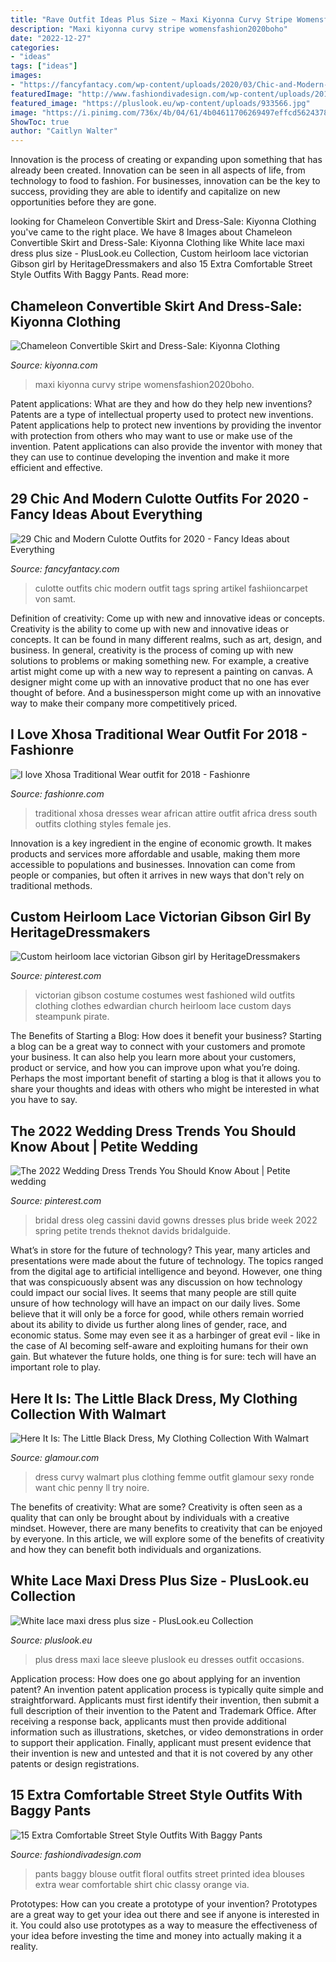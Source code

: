 ```yaml
---
title: "Rave Outfit Ideas Plus Size ~ Maxi Kiyonna Curvy Stripe Womensfashion2020boho"
description: "Maxi kiyonna curvy stripe womensfashion2020boho"
date: "2022-12-27"
categories:
- "ideas"
tags: ["ideas"]
images:
- "https://fancyfantacy.com/wp-content/uploads/2020/03/Chic-and-Modern-Culotte-Outfits-for-2020-21.jpg"
featuredImage: "http://www.fashiondivadesign.com/wp-content/uploads/2014/07/capa-de-ozono-negro-sheinside-taconeslook-main-single.jpg"
featured_image: "https://pluslook.eu/wp-content/uploads/933566.jpg"
image: "https://i.pinimg.com/736x/4b/04/61/4b04611706269497effcd56243786dd5--gibson-girl-steampunk-costume.jpg"
ShowToc: true
author: "Caitlyn Walter"
---
```



Innovation is the process of creating or expanding upon something that has already been created. Innovation can be seen in all aspects of life, from technology to food to fashion. For businesses, innovation can be the key to success, providing they are able to identify and capitalize on new opportunities before they are gone.

	

		
looking for Chameleon Convertible Skirt and Dress-Sale: Kiyonna Clothing you've came to the right place. We have 8 Images about Chameleon Convertible Skirt and Dress-Sale: Kiyonna Clothing like White lace maxi dress plus size - PlusLook.eu Collection, Custom heirloom lace victorian Gibson girl by HeritageDressmakers and also 15 Extra Comfortable Street Style Outfits With Baggy Pants. Read more:
		
    
## Chameleon Convertible Skirt And Dress-Sale: Kiyonna Clothing

<img loading=lazy src="http://www.kiyonna.com/mm5/graphics/00000001/Plus-size-Maxi-skirts-for-summer-1-Cham-050616.jpg" onerror="this.onerror=null;this.src='https://tse3.mm.bing.net/th?id=OIP.DkzqWxv5CBGnEKzvfG7M8gHaMS&amp;pid=15.1';" alt="Chameleon Convertible Skirt and Dress-Sale: Kiyonna Clothing">

_Source: kiyonna.com_

>maxi kiyonna curvy stripe womensfashion2020boho. 

	

Patent applications: What are they and how do they help new inventions?
Patents are a type of intellectual property used to protect new inventions. Patent applications help to protect new inventions by providing the inventor with protection from others who may want to use or make use of the invention. Patent applications can also provide the inventor with money that they can use to continue developing the invention and make it more efficient and effective.

    
## 29 Chic And Modern Culotte Outfits For 2020 - Fancy Ideas About Everything

<img loading=lazy src="https://fancyfantacy.com/wp-content/uploads/2020/03/Chic-and-Modern-Culotte-Outfits-for-2020-21.jpg" onerror="this.onerror=null;this.src='https://tse2.mm.bing.net/th?id=OIP.yfhfePRrxTuEbtFN5Ule5QHaLF&amp;pid=15.1';" alt="29 Chic and Modern Culotte Outfits for 2020 - Fancy Ideas about Everything">

_Source: fancyfantacy.com_

>culotte outfits chic modern outfit tags spring artikel fashiioncarpet von samt. 

	

Definition of creativity: Come up with new and innovative ideas or concepts.
Creativity is the ability to come up with new and innovative ideas or concepts. It can be found in many different realms, such as art, design, and business. In general, creativity is the process of coming up with new solutions to problems or making something new. For example, a creative artist might come up with a new way to represent a painting on canvas. A designer might come up with an innovative product that no one has ever thought of before. And a businessperson might come up with an innovative way to make their company more competitively priced.

    
## I Love Xhosa Traditional Wear Outfit For 2018 - Fashionre

<img loading=lazy src="https://lh3.googleusercontent.com/-3rF_zq4Cemc/WjASprl6RdI/AAAAAAAEkns/QzIi15YQkjgatiDJk_aUJnsYqTE31bmugCHMYCw/s0/img38bf497b1aba206328511d780d02bb44.jpg" onerror="this.onerror=null;this.src='https://tse2.mm.bing.net/th?id=OIP.SEHfFOX2icdcVdoOditbrwHaJ3&amp;pid=15.1';" alt="I love Xhosa Traditional Wear outfit for 2018 - Fashionre">

_Source: fashionre.com_

>traditional xhosa dresses wear african attire outfit africa dress south outfits clothing styles female jes. 

	

Innovation is a key ingredient in the engine of economic growth. It makes products and services more affordable and usable, making them more accessible to populations and businesses. Innovation can come from people or companies, but often it arrives in new ways that don't rely on traditional methods.

    
## Custom Heirloom Lace Victorian Gibson Girl By HeritageDressmakers

<img loading=lazy src="https://i.pinimg.com/736x/4b/04/61/4b04611706269497effcd56243786dd5--gibson-girl-steampunk-costume.jpg" onerror="this.onerror=null;this.src='https://tse4.mm.bing.net/th?id=OIP.KHM48SYsc1sJVft4CmcqBQHaJ4&amp;pid=15.1';" alt="Custom heirloom lace victorian Gibson girl by HeritageDressmakers">

_Source: pinterest.com_

>victorian gibson costume costumes west fashioned wild outfits clothing clothes edwardian church heirloom lace custom days steampunk pirate. 

	

The Benefits of Starting a Blog: How does it benefit your business?
Starting a blog can be a great way to connect with your customers and promote your business. It can also help you learn more about your customers, product or service, and how you can improve upon what you’re doing. Perhaps the most important benefit of starting a blog is that it allows you to share your thoughts and ideas with others who might be interested in what you have to say.

    
## The 2022 Wedding Dress Trends You Should Know About | Petite Wedding

<img loading=lazy src="https://i.pinimg.com/736x/b0/4f/cd/b04fcda55d1b1642bff5bb384ef716d4.jpg" onerror="this.onerror=null;this.src='https://tse1.mm.bing.net/th?id=OIP._zmOfA1gUOV-bR0-zGMwywHaJ3&amp;pid=15.1';" alt="The 2022 Wedding Dress Trends You Should Know About | Petite wedding">

_Source: pinterest.com_

>bridal dress oleg cassini david gowns dresses plus bride week 2022 spring petite trends theknot davids bridalguide. 

	

What’s in store for the future of technology?
This year, many articles and presentations were made about the future of technology. The topics ranged from the digital age to artificial intelligence and beyond. However, one thing that was conspicuously absent was any discussion on how technology could impact our social lives. 
It seems that many people are still quite unsure of how technology will have an impact on our daily lives. Some believe that it will only be a force for good, while others remain worried about its ability to divide us further along lines of gender, race, and economic status. Some may even see it as a harbinger of great evil - like in the case of AI becoming self-aware and exploiting humans for their own gain. But whatever the future holds, one thing is for sure: tech will have an important role to play.

    
## Here It Is: The Little Black Dress, My Clothing Collection With Walmart

<img loading=lazy src="https://media.glamour.com/photos/56958eb0d9dab9ff41b275e7/master/pass/fashion-2013-02-penny-chic-black-dress-curvy-main.jpg" onerror="this.onerror=null;this.src='https://tse4.mm.bing.net/th?id=OIP.AunbxhFu4WRggozd1SguKAHaLH&amp;pid=15.1';" alt="Here It Is: The Little Black Dress, My Clothing Collection With Walmart">

_Source: glamour.com_

>dress curvy walmart plus clothing femme outfit glamour sexy ronde want chic penny ll try noire. 

	

The benefits of creativity: What are some?
Creativity is often seen as a quality that can only be brought about by individuals with a creative mindset. However, there are many benefits to creativity that can be enjoyed by everyone. In this article, we will explore some of the benefits of creativity and how they can benefit both individuals and organizations.

    
## White Lace Maxi Dress Plus Size - PlusLook.eu Collection

<img loading=lazy src="https://pluslook.eu/wp-content/uploads/933566.jpg" onerror="this.onerror=null;this.src='https://tse4.mm.bing.net/th?id=OIP.HyZ35Hglv755G1oFNr8IGwHaKl&amp;pid=15.1';" alt="White lace maxi dress plus size - PlusLook.eu Collection">

_Source: pluslook.eu_

>plus dress maxi lace sleeve pluslook eu dresses outfit occasions. 

	

Application process: How does one go about applying for an invention patent?
An invention patent application process is typically quite simple and straightforward. Applicants must first identify their invention, then submit a full description of their invention to the Patent and Trademark Office. After receiving a response back, applicants must then provide additional information such as illustrations, sketches, or video demonstrations in order to support their application. Finally, applicant must present evidence that their invention is new and untested and that it is not covered by any other patents or design registrations.

    
## 15 Extra Comfortable Street Style Outfits With Baggy Pants

<img loading=lazy src="http://www.fashiondivadesign.com/wp-content/uploads/2014/07/capa-de-ozono-negro-sheinside-taconeslook-main-single.jpg" onerror="this.onerror=null;this.src='https://tse4.mm.bing.net/th?id=OIP.L8Hud_GXI9B5xaxKfnDu3wHaK2&amp;pid=15.1';" alt="15 Extra Comfortable Street Style Outfits With Baggy Pants">

_Source: fashiondivadesign.com_

>pants baggy blouse outfit floral outfits street printed idea blouses extra wear comfortable shirt chic classy orange via. 

	

Prototypes: How can you create a prototype of your invention?
Prototypes are a great way to get your idea out there and see if anyone is interested in it. You could also use prototypes as a way to measure the effectiveness of your idea before investing the time and money into actually making it a reality.

